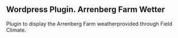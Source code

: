 ## Wordpress Plugin. Arrenberg Farm Wetter
Plugin to display the Arrenberg Farm weatherprovided through Field Climate.